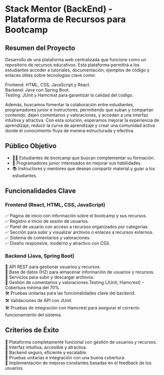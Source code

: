 # Stack Mentor (BackEnd) - Plataforma de Recursos para Bootcamp    

## Resumen del Proyecto
Desarrollo de una plataforma web centralizada que funcione como un repositorio de recursos educativos. Esta plataforma permitirá a los estudiantes acceder a tutoriales, documentación, ejemplos de código y enlaces útiles sobre tecnologías clave como:

Frontend: HTML, CSS, JavaScript y React.  
Backend: Java con Spring Boot.  
Testing: JUnit y Hamcrest para garantizar la calidad del código.

Además, buscamos fomentar la colaboración entre estudiantes, programadores junior e instructores, permitiendo que suban y compartan contenido, dejen comentarios y valoraciones, y accedan a una interfaz intuitiva y atractiva.
Con esta solución, esperamos mejorar la experiencia de aprendizaje, reducir la curva de aprendizaje y crear una comunidad activa donde el conocimiento fluya de manera estructurada y efectiva.

## Público Objetivo
- 👨‍💻 Estudiantes de bootcamp que buscan complementar su formación.
- 🚀 Programadores junior interesados en mejorar sus habilidades.
- 📚 Instructores y mentores que desean compartir material y guiar a los estudiantes.

## Funcionalidades Clave
### Frontend (React, HTML, CSS, JavaScript)
✅ Página de inicio con información sobre el bootcamp y sus recursos.  
✅ Registro e inicio de sesión de usuarios.  
✅ Panel de usuario con acceso a recursos organizados por categorías.  
✅ Sección para subir y visualizar archivos o enlaces a recursos externos.  
✅ Sistema de comentarios y valoraciones.  
✅ Diseño responsive, moderno y atractivo con CSS.

### Backend (Java, Spring Boot)
🔹 API REST para gestionar usuarios y recursos.  
🔹 Base de datos (H2) para almacenar información de usuarios y recursos.  
🔹 Servicios para subir y descargar archivos.  
🔹 Gestión de comentarios y valoraciones.Testing (JUnit, Hamcrest) – Cobertura mínima del 70%.  
🛠️ Pruebas unitarias para las funcionalidades clave del backend.  
🛠️ Validaciones de API con JUnit.  
🛠️ Pruebas de integración con Hamcrest para asegurar el correcto funcionamiento del sistema.

## Criterios de Éxito
🎯 Plataforma completamente funcional con gestión de usuarios y recursos.  
🎯 Interfaz intuitiva, accesible y atractiva.  
🎯 Backend seguro, eficiente y escalable.  
🎯 Pruebas unitarias e integración con una buena cobertura.  
🎯 Implementación de mejoras constantes basadas en el feedback de los usuarios.
